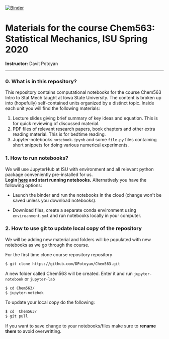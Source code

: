 
[![Binder](https://mybinder.org/badge_logo.svg)](https://mybinder.org/v2/gh/DPotoyan/Chem563/master)

# Materials for the course Chem563: Statistical Mechanics, ISU Spring 2020 

**Instructor:** Davit Potoyan

---

### 0. What is in this repository?

This repository contains computational notebooks for the course Chem563 Intro to Stat Mech taught at Iowa State University. The content is broken up into (hopefully) self-contained units organized by a distinct topic. Inside each unit you will find the following materials:

1. Lecture slides giving brief summary of key ideas and equation. This is for quick reviewing of discussed material.
2. PDF files of relevant research papers, book chapters and other extra reading material. This is for bedtime reading.  
3. Jupyter-notebooks `notebook.ipynb` and some `file.py`  files containing short snippets for doing various numerical experiments.

### 1. How to run notebooks?

We will use JupyterHub at ISU with environment and all relevant python package conveniently pre-installed for us. <br>**Login [here](https://www.hpc.iastate.edu/guides/classroom-hpc-cluster/jupyterhub) and start running notebooks.** Alternatively you have the following options:

- Launch the binder and run the notebooks in the cloud (change won't be saved unless you download notebooks).

- Download files, create a separate conda environment using `enviroanment.yml` and run notebooks locally in your computer.


### 2. How to use git to update local copy of the repository

We will be adding new material and folders will be populated with new notebooks as we go through the course. 

For the first time clone course repository repository
```bash
$ git clone https://github.com/DPotoyan/Chem563.git
```
A new folder called Chem563 will be created. Enter it and run `jupyter-notebook` or `jupyter-lab`
```bash
$ cd Chem563/
$ jupyter-notebok 
```

To update your local copy do the following: 

```bash
$ cd  Chem563/
$ git pull
```
If you want to save change to your notebooks/files make sure to **rename them**  to avoid overwritting. 
